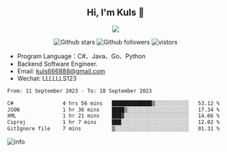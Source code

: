 <h2 align="center"> Hi, I'm Kuls 👋 </h2>
<p align="center">
    <p align="center">
        <img src=" https://avatars.githubusercontent.com/u/42165104?s=460&u=5c7fbf0bce7d4b38a15a44676e6f64b529e47598&v=4"/>
    </p>
    <p align="center">
      <img src="https://img.shields.io/github/stars/hellokuls?style=social" alt="Github stars" />
      <img src="https://img.shields.io/github/followers/hellokuls?style=social" alt="Github followers" />
      <img src="https://visitor-badge.glitch.me/badge?page_id=hellokuls.readme" alt="vistors" />
    </p>
</p>

- Program Language：C#、Java、Go、Python
- Backend Software Engineer.
- Email: kuls666888@gmail.com
- Wechat: LLLLLLS123

<!--START_SECTION:waka-->

```txt
From: 11 September 2023 - To: 18 September 2023

C#                4 hrs 56 mins   █████████████▒░░░░░░░░░░░   53.12 %
JSON              1 hr 36 mins    ████▒░░░░░░░░░░░░░░░░░░░░   17.34 %
XML               1 hr 21 mins    ███▓░░░░░░░░░░░░░░░░░░░░░   14.66 %
Csproj            1 hr 7 mins     ███░░░░░░░░░░░░░░░░░░░░░░   12.02 %
GitIgnore file    7 mins          ▒░░░░░░░░░░░░░░░░░░░░░░░░   01.31 %
```

<!--END_SECTION:waka-->

![info](https://github-readme-stats.vercel.app/api?username=hellokuls&show_icons=true&count_private=true&hide=prs&theme=default_repocard)


